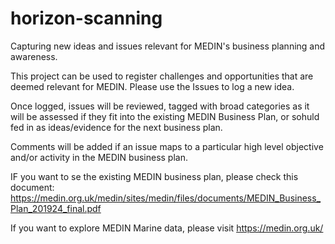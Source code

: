 # horizon-scanning
Capturing new ideas and issues relevant for MEDIN's business planning and awareness. 

This project can be used to register challenges and opportunities that are deemed relevant for MEDIN. 
Please use the Issues to log a new idea. 

Once logged, issues will be reviewed, tagged with broad categories as it will be assessed if they fit into the existing MEDIN Business Plan, or sohuld fed in as ideas/evidence for the next business plan. 

Comments will be added if an issue maps to a particular high level objective and/or activity in the MEDIN business plan. 

IF you want to se the existing MEDIN business plan, please check this document:
https://medin.org.uk/medin/sites/medin/files/documents/MEDIN_Business_Plan_201924_final.pdf

If you want to explore MEDIN Marine data, please visit https://medin.org.uk/

